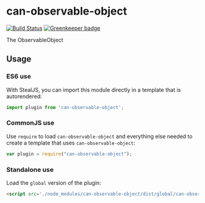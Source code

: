 # can-observable-object

[![Build Status](https://travis-ci.org/DoneJS/can-observable-object.svg?branch=master)](https://travis-ci.org/DoneJS/can-observable-object) [![Greenkeeper badge](https://badges.greenkeeper.io/canjs/can-observable-object.svg)](https://greenkeeper.io/)

The ObservableObject

## Usage

### ES6 use

With StealJS, you can import this module directly in a template that is autorendered:

```js
import plugin from 'can-observable-object';
```

### CommonJS use

Use `require` to load `can-observable-object` and everything else
needed to create a template that uses `can-observable-object`:

```js
var plugin = require("can-observable-object");
```

### Standalone use

Load the `global` version of the plugin:

```html
<script src='./node_modules/can-observable-object/dist/global/can-observable-object.js'></script>
```
